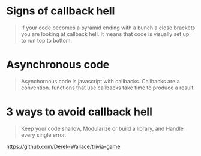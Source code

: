 # Signs of callback hell

>If your code becomes a pyramid ending with a bunch a close brackets you are looking at callback hell. It means that code is visually set up to run top to bottom.

# Asynchronous code

>Asynchornous code is javascript with callbacks. Callbacks are a convention. functions that use callbacks take time to produce a result.

# 3 ways to avoid callback hell

>Keep your code shallow, Modularize or build a library, and Handle every single error.

https://github.com/Derek-Wallace/trivia-game
